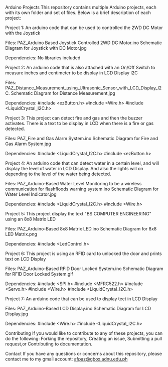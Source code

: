 Arduino Projects
This repository contains multiple Arduino projects, each with its own folder and set of files. Below is a brief description of each project:

Project 1:
	An arduino code that can be used to controlled the 2WD DC Motor with the Joystick

Files:
	PAZ_Arduino Based Joystick Controlled 2WD DC Motor.ino
	Schematic Diagram for Joystick with DC Motor.jpg

Dependencies:
	No libraries included

Project 2:
	An arduino code that is also attached with an On/Off Switch to measure inches and centimeter to be display in LCD Display I2C

Files:
	PAZ_Distance_Measurement_using_Ultrasonic_Sensor_with_LCD_Display_I2C.
	Schematic Diagram for Distance Measurement.jpg

Dependencies:
	#include <ezButton.h>
	#include <Wire.h>
	#include <LiquidCrystal_I2C.h>

Project 3:
	This project can detect fire and gas and then the buzzer activates. There is a text to be display in LCD when there is a fire or gas 	detected.

Files:
	PAZ_Fire and Gas Alarm System.ino
	Schematic Diagram for Fire and Gas Alarm System.jpg

Dependencies:
	#include <LiquidCrystal_I2C.h>
	#include <ezButton.h>

Project 4:
	An arduino code that can detect water in a certain level, and will display the level of water in LCD Display. And also the lights will on 	depending to the level of the water being detected.

Files:
	PAZ_Arduino-Based Water Level Monitoring to be a wireless communication for flashfloods warning system.ino
	Schematic Diagram for Water Level Indicator.jpg

Dependencies:
	#include <LiquidCrystal_I2C.h>
	#include <Wire.h>

Project 5:
	This project display the text "BS COMPUTER ENGINEERING" using an 8x8 Matrix LED

Files:
	PAZ_Arduino-Based 8x8 Matrix LED.ino
	Schematic Diagram for 8x8 LED Matrix.png

Dependencies:
	#include <LedControl.h>

Project 6:
	This project is using an RFID card to unlocked the door and prints text on LCD Display

Files:
	PAZ_Arduino-Based RFID Door Locked System.ino
	Schematic Diagram for RFID Door Locked System.gif

Dependencies:
	#include <SPI.h>
	#include <MFRC522.h>
	#include <Servo.h>
	#include <Wire.h>
	#include <LiquidCrystal_I2C.h>

Project 7:
	An arduino code that can be used to display tect in LCD Display

Files:
	PAZ_Arduino-Based LCD Display.ino
	Schematic Diagram for LCD Display.jpg

Dependencies:
	#include <Wire.h> 
	#include <LiquidCrystal_I2C.h>


Contributing
If you would like to contribute to any of these projects, you can do the following: 
Forking the repository, Creating an issue, Submitting a pull request,or Contributing to documentation.

Contact
If you have any questions or concerns about this repository, please contact me to my gmail account: afpaz@gbox.adnu.edu.ph
